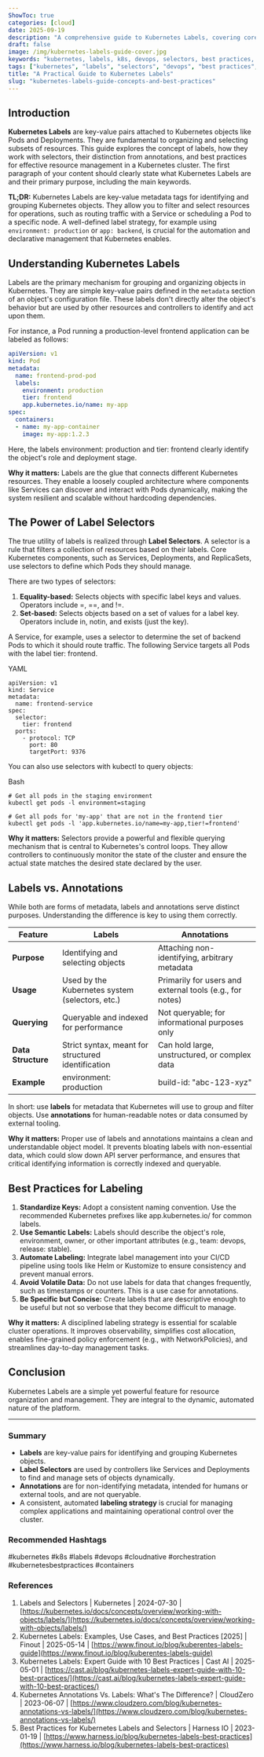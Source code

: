 ```yaml
---
ShowToc: true
categories: [cloud]
date: 2025-09-19
description: "A comprehensive guide to Kubernetes Labels, covering core concepts, selectors, best practices, and the key differences from Annotations for practitioners."
draft: false
image: /img/kubernetes-labels-guide-cover.jpg
keywords: "kubernetes, labels, k8s, devops, selectors, best practices, annotations"
tags: ["kubernetes", "labels", "selectors", "devops", "best practices", "cloud native"]
title: "A Practical Guide to Kubernetes Labels"
slug: "kubernetes-labels-guide-concepts-and-best-practices"
---
```


## Introduction

**Kubernetes Labels** are key-value pairs attached to Kubernetes objects like Pods and Deployments. They are fundamental to organizing and selecting subsets of resources. This guide explores the concept of labels, how they work with selectors, their distinction from annotations, and best practices for effective resource management in a Kubernetes cluster. The first paragraph of your content should clearly state what Kubernetes Labels are and their primary purpose, including the main keywords.

**TL;DR:** Kubernetes Labels are key-value metadata tags for identifying and grouping Kubernetes objects. They allow you to filter and select resources for operations, such as routing traffic with a Service or scheduling a Pod to a specific node. A well-defined label strategy, for example using `environment: production` or `app: backend`, is crucial for the automation and declarative management that Kubernetes enables.

## Understanding Kubernetes Labels

Labels are the primary mechanism for grouping and organizing objects in Kubernetes. They are simple key-value pairs defined in the `metadata` section of an object's configuration file. These labels don't directly alter the object's behavior but are used by other resources and controllers to identify and act upon them.

For instance, a Pod running a production-level frontend application can be labeled as follows:

```yaml
apiVersion: v1
kind: Pod
metadata:
  name: frontend-prod-pod
  labels:
    environment: production
    tier: frontend
    app.kubernetes.io/name: my-app
spec:
  containers:
  - name: my-app-container
    image: my-app:1.2.3
````

Here, the labels environment: production and tier: frontend clearly identify the object's role and deployment stage.

**Why it matters:** Labels are the glue that connects different Kubernetes resources. They enable a loosely coupled architecture where components like Services can discover and interact with Pods dynamically, making the system resilient and scalable without hardcoding dependencies.

## The Power of Label Selectors

The true utility of labels is realized through **Label Selectors**. A selector is a rule that filters a collection of resources based on their labels. Core Kubernetes components, such as Services, Deployments, and ReplicaSets, use selectors to define which Pods they should manage.

There are two types of selectors:

1.  **Equality-based:** Selects objects with specific label keys and values. Operators include =, ==, and !=.
2.  **Set-based:** Selects objects based on a set of values for a label key. Operators include in, notin, and exists (just the key).

A Service, for example, uses a selector to determine the set of backend Pods to which it should route traffic. The following Service targets all Pods with the label tier: frontend.

YAML

```
apiVersion: v1
kind: Service
metadata:
  name: frontend-service
spec:
  selector:
    tier: frontend
  ports:
    - protocol: TCP
      port: 80
      targetPort: 9376
```

You can also use selectors with kubectl to query objects:

Bash

```
# Get all pods in the staging environment
kubectl get pods -l environment=staging

# Get all pods for 'my-app' that are not in the frontend tier
kubectl get pods -l 'app.kubernetes.io/name=my-app,tier!=frontend'
```

**Why it matters:** Selectors provide a powerful and flexible querying mechanism that is central to Kubernetes's control loops. They allow controllers to continuously monitor the state of the cluster and ensure the actual state matches the desired state declared by the user.

## Labels vs. Annotations

While both are forms of metadata, labels and annotations serve distinct purposes. Understanding the difference is key to using them correctly.

| Feature | **Labels** | **Annotations** |
| --- | --- | --- |
| **Purpose** | Identifying and selecting objects | Attaching non-identifying, arbitrary metadata |
| **Usage** | Used by the Kubernetes system (selectors, etc.) | Primarily for users and external tools (e.g., for notes) |
| **Querying** | Queryable and indexed for performance | Not queryable; for informational purposes only |
| **Data Structure** | Strict syntax, meant for structured identification | Can hold large, unstructured, or complex data |
| **Example** | environment: production | build-id: "abc-123-xyz" |

In short: use **labels** for metadata that Kubernetes will use to group and filter objects. Use **annotations** for human-readable notes or data consumed by external tooling.

**Why it matters:** Proper use of labels and annotations maintains a clean and understandable object model. It prevents bloating labels with non-essential data, which could slow down API server performance, and ensures that critical identifying information is correctly indexed and queryable.

## Best Practices for Labeling

1.  **Standardize Keys:** Adopt a consistent naming convention. Use the recommended Kubernetes prefixes like app.kubernetes.io/ for common labels.
2.  **Use Semantic Labels:** Labels should describe the object's role, environment, owner, or other important attributes (e.g., team: devops, release: stable).
3.  **Automate Labeling:** Integrate label management into your CI/CD pipeline using tools like Helm or Kustomize to ensure consistency and prevent manual errors.
4.  **Avoid Volatile Data:** Do not use labels for data that changes frequently, such as timestamps or counters. This is a use case for annotations.
5.  **Be Specific but Concise:** Create labels that are descriptive enough to be useful but not so verbose that they become difficult to manage.

**Why it matters:** A disciplined labeling strategy is essential for scalable cluster operations. It improves observability, simplifies cost allocation, enables fine-grained policy enforcement (e.g., with NetworkPolicies), and streamlines day-to-day management tasks.

## Conclusion

Kubernetes Labels are a simple yet powerful feature for resource organization and management. They are integral to the dynamic, automated nature of the platform.

---

### Summary

-   **Labels** are key-value pairs for identifying and grouping Kubernetes objects.
-   **Label Selectors** are used by controllers like Services and Deployments to find and manage sets of objects dynamically.
-   **Annotations** are for non-identifying metadata, intended for humans or external tools, and are not queryable.
-   A consistent, automated **labeling strategy** is crucial for managing complex applications and maintaining operational control over the cluster.

### Recommended Hashtags

#kubernetes #k8s #labels #devops #cloudnative #orchestration #kubernetesbestpractices #containers

### References

1.  Labels and Selectors | Kubernetes | 2024-07-30 | [https://kubernetes.io/docs/concepts/overview/working-with-objects/labels/](https://kubernetes.io/docs/concepts/overview/working-with-objects/labels/)
2.  Kubernetes Labels: Examples, Use Cases, and Best Practices \[2025\] | Finout | 2025-05-14 | [https://www.finout.io/blog/kuberentes-labels-guide](https://www.finout.io/blog/kuberentes-labels-guide)
3.  Kubernetes Labels: Expert Guide with 10 Best Practices | Cast AI | 2025-05-01 | [https://cast.ai/blog/kubernetes-labels-expert-guide-with-10-best-practices/](https://cast.ai/blog/kubernetes-labels-expert-guide-with-10-best-practices/)
4.  Kubernetes Annotations Vs. Labels: What's The Difference? | CloudZero | 2023-06-07 | [https://www.cloudzero.com/blog/kubernetes-annotations-vs-labels/](https://www.cloudzero.com/blog/kubernetes-annotations-vs-labels/)
5.  Best Practices for Kubernetes Labels and Selectors | Harness IO | 2023-01-19 | [https://www.harness.io/blog/kubernetes-labels-best-practices](https://www.harness.io/blog/kubernetes-labels-best-practices)
